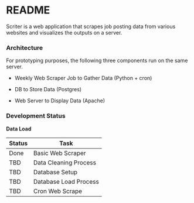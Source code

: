 # README

Scriter is a web application that scrapes job posting data from various
websites and visualizes the outputs on a server.


### Architecture

For prototyping purposes, the following three components run on the
same server.

* Weekly Web Scraper Job to Gather Data (Python + cron)

* DB to Store Data (Postgres)

* Web Server to Display Data (Apache)


### Development Status

**Data Load**

| Status  | Task |
|---|---|
| Done | Basic Web Scraper |
| TBD | Data Cleaning Process |
| TBD | Database Setup |
| TBD | Database Load Process |
| TBD | Cron Web Scrape |


